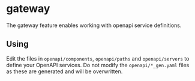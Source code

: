 # gateway

The gateway feature enables working with openapi service definitions.

## Using

Edit the files in `openapi/components`, `openapi/paths` and `openapi/servers` to define your OpenAPI services. Do not
modify the `openapi/*_gen.yaml` files as these are generated and will be overwritten.
